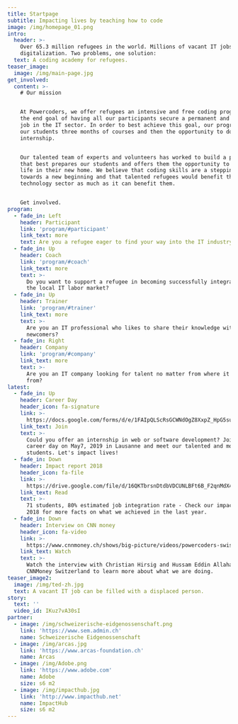 ```yaml
---
title: Startpage
subtitle: Impacting lives by teaching how to code
image: /img/homepage_01.png
intro:
  header: >-
    Over 65.3 million refugees in the world. Millions of vacant IT jobs due to
    digitalization. Two problems, one solution:
  text: A coding academy for refugees.
teaser_image:
  image: /img/main-page.jpg
get_involved:
  content: >-
    # Our mission


    At Powercoders, we offer refugees an intensive and free coding program with
    the end goal of having all our participants secure a permanent and full time
    job in the IT sector. In order to best achieve this goal, our program offers
    our students three months of courses and then the opportunity to do an
    internship.


    Our talented team of experts and volunteers has worked to build a program
    that best prepares our students and offers them the opportunity to build a
    life in their new home. We believe that coding skills are a stepping stone
    towards a new beginning and that talented refugees would benefit the
    technology sector as much as it can benefit them. 


    Get involved.
program:
  - fade_in: Left
    header: Participant
    link: 'program/#participant'
    link_text: more
    text: Are you a refugee eager to find your way into the IT industry?
  - fade_in: Up
    header: Coach
    link: 'program/#coach'
    link_text: more
    text: >-
      Do you want to support a refugee in becoming successfully integrated in
      the local IT labor market?
  - fade_in: Up
    header: Trainer
    link: 'program/#trainer'
    link_text: more
    text: >-
      Are you an IT professional who likes to share their knowledge with
      newcomers?
  - fade_in: Right
    header: Company
    link: 'program/#company'
    link_text: more
    text: >-
      Are you an IT company looking for talent no matter from where it comes
      from?
latest:
  - fade_in: Up
    header: Career Day
    header_icon: fa-signature
    link: >-
      https://docs.google.com/forms/d/e/1FAIpQLScRsGCWNdOgZ8XxpZ_HpG5su_nUr1tQu7BTN27ZUHKLjNf7kA/viewform
    link_text: Join
    text: >-
      Could you offer an internship in web or software development? Join our
      career day on May7, 2019 in Lausanne and meet our talented and motivated
      students. Let's impact lives!
  - fade_in: Down
    header: Impact report 2018
    header_icon: fa-file
    link: >-
      https://drive.google.com/file/d/16QKTbrsnDtdbVDCUNLBFt6B_F2qnMdX4/view?usp=sharing
    link_text: Read
    text: >-
      71 students, 80% estimated job integration rate - Check our impact report
      2018 for more facts on what we achieved in the last year. 
  - fade_in: Down
    header: Interview on CNN money
    header_icon: fa-video
    link: >-
      https://www.cnnmoney.ch/shows/big-picture/videos/powercoders-swiss-coding-academy-train-refugees-it-job-market?fbclid=IwAR3pCoIuHHlQvgQ9Jlsv08rJmIR4cXsdEfD5olMzzRMysy0jOg3XJPJDh2o
    link_text: Watch
    text: >-
      Watch the interview with Christian Hirsig and Hussam Eddin Allaham on
      CNNMoney Switzerland to learn more about what we are doing.
teaser_image2:
  image: /img/ted-zh.jpg
  text: A vacant IT job can be filled with a displaced person.
story:
  text: ''
  video_id: IKuz7vA30sI
partner:
  - image: /img/schweizerische-eidgenossenschaft.png
    link: 'https://www.sem.admin.ch'
    name: Schweizerische Eidgenossenschaft
  - image: /img/arcas.jpg
    link: 'https://www.arcas-foundation.ch'
    name: Arcas
  - image: /img/Adobe.png
    link: 'https://www.adobe.com'
    name: Adobe
    size: s6 m2
  - image: /img/impacthub.jpg
    link: 'http://www.impacthub.net'
    name: ImpactHub
    size: s6 m2
---
```



